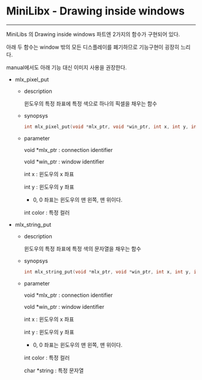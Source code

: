 # MiniLibx - Drawing inside windows

---

MiniLibs 의 Drawing inside windows 파트엔 2가지의 함수가 구현되어 있다.

아래 두 함수는 window 밖의 모든 디스플레이를 폐기하므로 기능구현이 굉장히 느리다.

manual에서도 아래 기능 대신 이미지 사용을 권장한다.

- mlx_pixel_put

  - description

    윈도우의 특정 좌표에 특정 색으로 하나의 픽셀을 채우는 함수

  - synopsys

    ```c
    int	mlx_pixel_put(void *mlx_ptr, void *win_ptr, int x, int y, int color);
    ```

  - parameter

    void *mlx_ptr : connection identifier

    vold *win_ptr : window identifier

    int x : 윈도우의 x 좌표

    int y : 윈도우의 y 좌표

    - 0, 0 좌표는 윈도우의 맨 왼쪽, 맨 위이다.

    int color : 특정 컬러

    

- mlx_string_put

  - description

    윈도우의 특정 좌표에 특정 색의 문자열을 채우는 함수

  - synopsys

    ```c
    int	mlx_string_put(void *mlx_ptr, void *win_ptr, int x, int y, int color, char *string);
    ```

  - parameter

    void *mlx_ptr : connection identifier

    vold *win_ptr : window identifier

    int x : 윈도우의 x 좌표

    int y : 윈도우의 y 좌표

    - 0, 0 좌표는 윈도우의 맨 왼쪽, 맨 위이다.

    int color : 특정 컬러

    char *string : 특정 문자열
